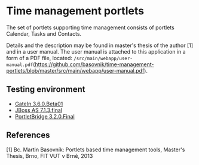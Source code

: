 Time management portlets
========================

The set of portlets supporting time management consists of portlets Calendar, Tasks and Contacts.

Details and the description may be found in master's thesis of the author [1] and in a user manual. The user manual is attached to this application in a form of a PDF file, located: `/src/main/webapp/user-manual.pdf`(https://github.com/basovnik/time-management-portlets/blob/master/src/main/webapp/user-manual.pdf).

Testing environment
-------------------

* [GateIn 3.6.0.Beta01](https://github.com/gatein/gatein-portal/tree/3.6.0.Beta01)
* [JBoss AS 7.1.3.final](https://github.com/jbossas/jboss-as/tree/7.1.3.Final)
* [PortletBridge 3.2.0.Final](https://github.com/portletbridge/portletbridge/tree/3.2.0.Final)

References
----------

[1] Bc. Martin Basovník: Portlets based time management tools, Master's Thesis,
    Brno, FIT VUT v Brně, 2013
